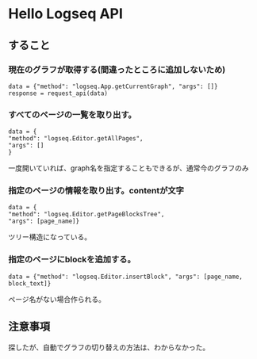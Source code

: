 # Hello Logseq API
## すること
### 現在のグラフが取得する(間違ったところに追加しないため)

```
data = {"method": "logseq.App.getCurrentGraph", "args": []}
response = request_api(data)
```

### すべてのページの一覧を取り出す。
```
data = {
"method": "logseq.Editor.getAllPages",
"args": []
}
```
一度開いていれば、graph名を指定することもできるが、通常今のグラフのみ

### 指定のページの情報を取り出す。contentが文字
```
data = {
"method": "logseq.Editor.getPageBlocksTree",
"args": [page_name]}
```
ツリー構造になっている。

### 指定のページにblockを追加する。
```
data = {"method": "logseq.Editor.insertBlock", "args": [page_name, block_text]}
```
ページ名がない場合作られる。





## 注意事項
探したが、自動でグラフの切り替えの方法は、わからなかった。